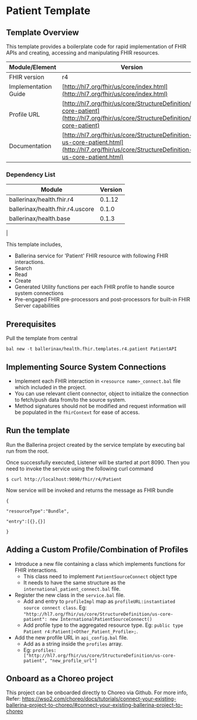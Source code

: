 

# Patient Template

## Template Overview

This template provides a boilerplate code for rapid implementation of FHIR APIs and creating, accessing and manipulating FHIR resources.


| Module/Element       | Version                                                                                                                                      |
|----------------------|----------------------------------------------------------------------------------------------------------------------------------------------|
| FHIR version         | r4                                                                                                                                           |
| Implementation Guide | [http://hl7.org/fhir/us/core/index.html](http://hl7.org/fhir/us/core/index.html)                                                             |
| Profile URL          | [http://hl7.org/fhir/us/core/StructureDefinition/us-core-patient](http://hl7.org/fhir/us/core/StructureDefinition/us-core-patient)           |
| Documentation        | [http://hl7.org/fhir/us/core/StructureDefinition-us-core-patient.html](http://hl7.org/fhir/us/core/StructureDefinition-us-core-patient.html) |

### Dependency List

| Module                                   | Version |
|------------------------------------------|---------|
| ballerinax/health.fhir.r4        | 0.1.12  |
| ballerinax/health.fhir.r4.uscore | 0.1.0   |
| ballerinax/health.base           | 0.1.3   |
|

This template includes,

- Ballerina service for 'Patient' FHIR resource with following FHIR interactions.
- Search
- Read
- Create
- Generated Utility functions per each FHIR profile to handle source system connections
- Pre-engaged FHIR pre-processors and post-processors for built-in FHIR Server capabilities

## Prerequisites

Pull the template from central

`bal new -t ballerinax/health.fhir.templates.r4.patient PatientAPI`

## Implementing Source System Connections

- Implement each FHIR interaction in `<resource name>_connect.bal` file which included in the project.
- You can use relevant client connector, object to initialize the connection to fetch/push data from/to the source system.
- Method signatures should not be modified and request information will be populated in the `fhirContext` for ease of access.

## Run the template

Run the Ballerina project created by the service template by executing bal run from the root.

Once successfully executed, Listener will be started at port 8090. Then you need to invoke the service using the following curl command

` $ curl http://localhost:9090/fhir/r4/Patient `

Now service will be invoked and returns the message as FHIR bundle

````
{

"resourceType":"Bundle",

"entry":[{},{}]

}
````
## Adding a Custom Profile/Combination of Profiles

- Introduce a new file containing a class which implements functions for FHIR interactions.
  - This class need to implement `PatientSourceConnect` object type
  - It needs to have the same structure as the `international_patient_connect.bal` file.
- Register the new class in the `service.bal` file.
  - Add and entry to `profileImpl` map as `profileURL:instantiated source connect class`. Eg: `"http://hl7.org/fhir/us/core/StructureDefinition/us-core-patient": new InternationalPatientSourceConnect()`
  - Add profile type to the aggregated resource type. Eg: `public type Patient r4:Patient|<Other_Patient_Profile>;`.
- Add the new profile URL in `api_config.bal` file.
  - Add as a string inside the `profiles` array.
  - Eg: `profiles: ["http://hl7.org/fhir/us/core/StructureDefinition/us-core-patient", "new_profile_url"]`


## Onboard as a Choreo project
This project can be onboarded directly to Choreo via Github.
For more info, Refer: https://wso2.com/choreo/docs/tutorials/connect-your-existing-ballerina-project-to-choreo/#connect-your-existing-ballerina-project-to-choreo

